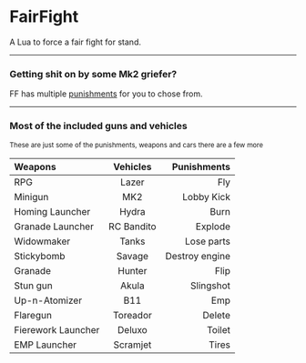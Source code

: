 # FairFight
A Lua to force a fair fight for stand.

<hr>  </hr>

### Getting shit on by some Mk2 griefer?

FF has multiple [punishments](https://github.com/MrWalll/FairFight/edit/main/README.md#most-of-the-included-guns-and-vehicles) for you to chose from. 


<hr>  </hr>

### Most of the included guns and vehicles

<sub> These are just some of the punishments, weapons and cars there are a few more </sub>

| Weapons  | Vehicles | Punishments |
| :---  | :---: | ---: |
| RPG  | Lazer  | Fly |
| Minigun  | MK2  | Lobby Kick |
| Homing Launcher  | Hydra  | Burn |
| Granade Launcher  | RC Bandito  | Explode |
| Widowmaker  | Tanks  | Lose parts |
| Stickybomb  | Savage  | Destroy engine |
| Granade  | Hunter  | Flip |
| Stun gun  | Akula  | Slingshot |
| Up-n-Atomizer  | B11  | Emp |
| Flaregun  | Toreador  | Delete |
| Fierework Launcher  | Deluxo  | Toilet |
| EMP Launcher  | Scramjet  | Tires |
